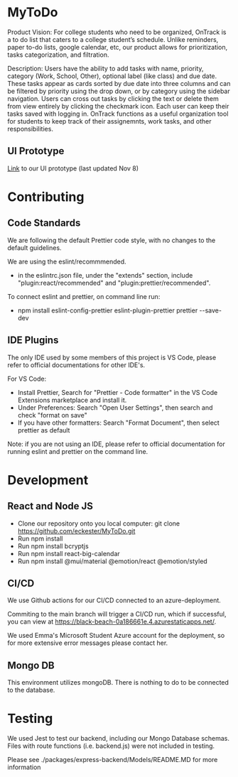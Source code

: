 # MyToDo

Product Vision: For college students who need to be organized, OnTrack is a to do list that caters to a college student’s schedule. Unlike reminders, paper to-do lists, google calendar, etc, our product allows for prioritization, tasks categorization, and filtration.

Description: Users have the ability to add tasks with name, priority, category (Work, School, Other), optional label (like class) and due date. These tasks appear as cards sorted by due date into three columns and can be filtered by priority using the drop down, or by category using the sidebar navigation. Users can cross out tasks by clicking the text or delete them from view entirely by clicking the checkmark icon. Each user can keep their tasks saved with logging in. OnTrack functions as a useful organization tool for students to keep track of their assignemnts, work tasks, and other responsibilities.

## UI Prototype

[Link](https://www.figma.com/proto/Zbvx0ihzM9d1PSOnWdikep/OnTrack?type=design&node-id=68-811&t=NdmSOxs5GdzR3Yce-1&scaling=min-zoom&page-id=0%3A1&starting-point-node-id=68%3A811&mode=design) to our UI prototype (last updated Nov 8)

# Contributing

## Code Standards

We are following the default Prettier code style, with no changes to the default guidelines.

We are using the eslint/recommmended.

- in the eslintrc.json file, under the "extends" section, include "plugin:react/recommended" and "plugin:prettier/recommended".

To connect eslint and prettier, on command line run:

- npm install eslint-config-prettier eslint-plugin-prettier prettier --save-dev

## IDE Plugins

The only IDE used by some members of this project is VS Code, please refer to official documentations for other IDE's.

For VS Code:

- Install Prettier, Search for "Prettier - Code formatter" in the VS Code Extensions marketplace and install it.
- Under Preferences: Search "Open User Settings", then search and check "format on save"
- If you have other formatters: Search "Format Document", then select prettier as default

Note: if you are not using an IDE, please refer to official documentation for running eslint and prettier on the command line.

# Development

## React and Node JS

- Clone our repository onto you local computer: git clone https://github.com/eckester/MyToDo.git
- Run npm install
- Run npm install bcryptjs
- Run npm install react-big-calendar
- Run npm install @mui/material @emotion/react @emotion/styled

## CI/CD

We use Github actions for our CI/CD connected to an azure-deployment.

Commiting to the main branch will trigger a CI/CD run, which if successful,
you can view at https://black-beach-0a186661e.4.azurestaticapps.net/.

We used Emma's Microsoft Student Azure account for the deployment, so for more extensive error messages please contact her.

## Mongo DB

This environment utilizes mongoDB.
There is nothing to do to be connected to the database.

# Testing 

We used Jest to test our backend, including our Mongo Database schemas. Files with route functions (i.e. backend.js) were not included in testing. 

Please see ./packages/express-backend/Models/README.MD for more information

